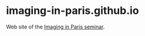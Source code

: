 # imaging-in-paris.github.io
Web site of the [Imaging in Paris seminar](https://imaging-in-paris.github.io/).

